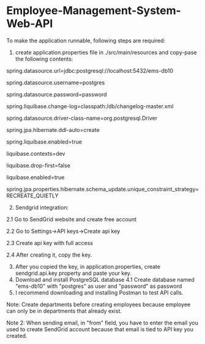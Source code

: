 # Employee-Management-System-Web-API
To make the application runnable, following steps are required:

1. create application.properties file in ./src/main/resources and copy-pase the following contents:

spring.datasource.url=jdbc:postgresql://localhost:5432/ems-db10

spring.datasource.username=postgres

spring.datasource.password=password

spring.liquibase.change-log=classpath:/db/changelog-master.xml

spring.datasource.driver-class-name=org.postgresql.Driver

spring.jpa.hibernate.ddl-auto=create

spring.liquibase.enabled=true

liquibase.contexts=dev

liquibase.drop-first=false

liquibase.enabled=true

spring.jpa.properties.hibernate.schema_update.unique_constraint_strategy=RECREATE_QUIETLY

2. Sendgrid integration: 

  2.1 Go to SendGrid website and create free account
  
  2.2 Go to Settings->API keys->Create api key 
  
  2.3 Create api key with full access 
  
  2.4 After creating it, copy the key.

3. After you copied the key, in application.properties, create sendgrid.api.key property and paste your key.
4. Download and install PostgreSQL database
  4.1 Create database named "ems-db10" with "postgres" as user and "password" as password
5. I recommend downloading and installing Postman to test API calls.

Note: Create departments before creating employees because employee can only be in departments that already exist.

Note 2: When sending email, in "from" field, you have to enter the email you used to create SendGrid account because that email is tied to API key you created.

